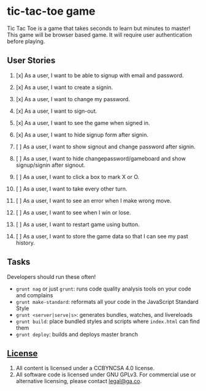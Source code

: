 # tic-tac-toe game

Tic Tac Toe is a game that takes seconds to learn but minutes to master! This game will be browser based game. It will require user authentication before playing.

## User Stories

1. [x] As a user, I want to be able to signup with email and password.
1. [x] As a user, I want to create a signin.
1. [x] As a user, I want to change my password.
1. [x] As a user, I want to sign-out.

1. [x] As a user, I want to see the game when signed in.
1. [x] As a user, I want to hide signup form after signin.
1. [ ] As a user, I want to show signout and change password after signin.
1. [ ] As a user, I want to hide changepassword/gameboard and show signup/signin after signout.

1. [ ] As a user, I want to click a box to mark X or O.
1. [ ] As a user, I want to take every other turn.
1. [ ] As a user, I want to see an error when I make wrong move.
1. [ ] As a user, I want to see when I win or lose.

1. [ ] As a user, I want to restart game using button.
1. [ ] As a user, I want to store the game data so that I can see my past history.

## Tasks

Developers should run these often!

- `grunt nag` or just `grunt`: runs code quality analysis tools on your code
    and complains
- `grunt make-standard`: reformats all your code in the JavaScript Standard Style
- `grunt <server|serve|s>`: generates bundles, watches, and livereloads
- `grunt build`: place bundled styles and scripts where `index.html` can find
    them
- `grunt deploy`: builds and deploys master branch

## [License](LICENSE)

1. All content is licensed under a CC­BY­NC­SA 4.0 license.
1. All software code is licensed under GNU GPLv3. For commercial use or
    alternative licensing, please contact legal@ga.co.
